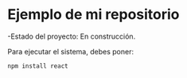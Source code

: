 <h1>Ejemplo de mi repositorio</h1>

-Estado del proyecto: En construcción.

Para ejecutar el sistema, debes poner:

```npm install react```
